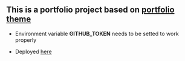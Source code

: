 ## This is a portfolio project based on [portfolio theme](https://github.com/smakosh/gatsby-theme-portfolio)

- Environment variable **GITHUB_TOKEN** needs to be setted to work properly

- Deployed [here](portfolio-timarques.vercel.app)